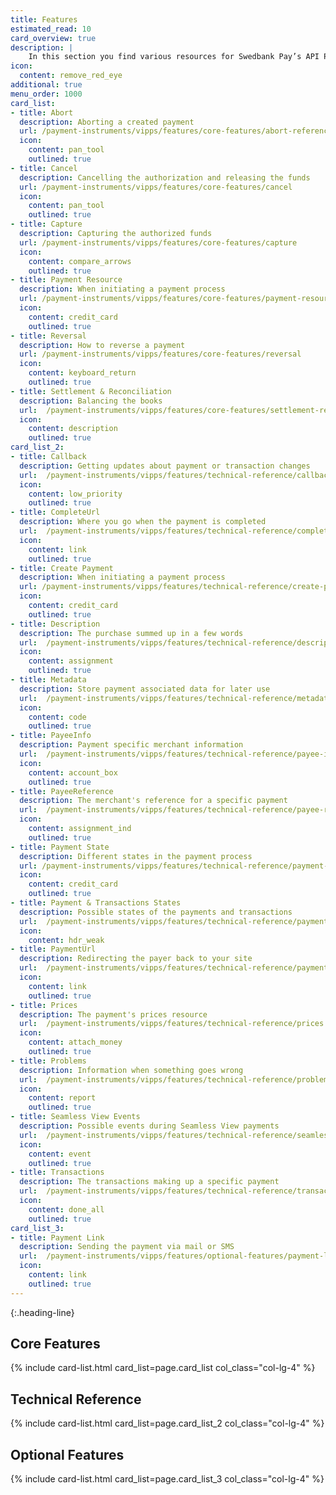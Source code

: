 ```yaml
---
title: Features
estimated_read: 10
card_overview: true
description: |
    In this section you find various resources for Swedbank Pay’s API Platform.
icon:
  content: remove_red_eye
additional: true
menu_order: 1000
card_list: 
- title: Abort
  description: Aborting a created payment
  url: /payment-instruments/vipps/features/core-features/abort-reference
  icon:
    content: pan_tool
    outlined: true
- title: Cancel
  description: Cancelling the authorization and releasing the funds
  url: /payment-instruments/vipps/features/core-features/cancel
  icon:
    content: pan_tool
    outlined: true
- title: Capture
  description: Capturing the authorized funds
  url: /payment-instruments/vipps/features/core-features/capture
  icon:
    content: compare_arrows
    outlined: true
- title: Payment Resource
  description: When initiating a payment process
  url: /payment-instruments/vipps/features/core-features/payment-resource
  icon:
    content: credit_card
    outlined: true
- title: Reversal
  description: How to reverse a payment
  url: /payment-instruments/vipps/features/core-features/reversal
  icon:
    content: keyboard_return
    outlined: true
- title: Settlement & Reconciliation
  description: Balancing the books
  url:  /payment-instruments/vipps/features/core-features/settlement-reconciliation
  icon:
    content: description
    outlined: true
card_list_2:
- title: Callback
  description: Getting updates about payment or transaction changes
  url:  /payment-instruments/vipps/features/technical-reference/callback-reference
  icon:
    content: low_priority
    outlined: true
- title: CompleteUrl
  description: Where you go when the payment is completed
  url:  /payment-instruments/vipps/features/technical-reference/complete-url
  icon:
    content: link
    outlined: true
- title: Create Payment
  description: When initiating a payment process
  url: /payment-instruments/vipps/features/technical-reference/create-payment
  icon:
    content: credit_card
    outlined: true
- title: Description
  description: The purchase summed up in a few words
  url:  /payment-instruments/vipps/features/technical-reference/description
  icon:
    content: assignment
    outlined: true
- title: Metadata
  description: Store payment associated data for later use
  url:  /payment-instruments/vipps/features/technical-reference/metadata
  icon:
    content: code
    outlined: true
- title: PayeeInfo
  description: Payment specific merchant information
  url:  /payment-instruments/vipps/features/technical-reference/payee-info
  icon:
    content: account_box
    outlined: true
- title: PayeeReference
  description: The merchant's reference for a specific payment
  url:  /payment-instruments/vipps/features/technical-reference/payee-reference
  icon:
    content: assignment_ind
    outlined: true
- title: Payment State
  description: Different states in the payment process
  url: /payment-instruments/vipps/features/technical-reference/payment-state
  icon:
    content: credit_card
    outlined: true
- title: Payment & Transactions States
  description: Possible states of the payments and transactions
  url:  /payment-instruments/vipps/features/technical-reference/payment-transaction-states
  icon:
    content: hdr_weak
- title: PaymentUrl
  description: Redirecting the payer back to your site
  url:  /payment-instruments/vipps/features/technical-reference/payment-url
  icon:
    content: link
    outlined: true
- title: Prices
  description: The payment's prices resource
  url:  /payment-instruments/vipps/features/technical-reference/prices
  icon:
    content: attach_money
    outlined: true
- title: Problems
  description: Information when something goes wrong
  url:  /payment-instruments/vipps/features/technical-reference/problems
  icon:
    content: report
    outlined: true
- title: Seamless View Events
  description: Possible events during Seamless View payments
  url:  /payment-instruments/vipps/features/technical-reference/seamless-view-events
  icon:
    content: event
    outlined: true
- title: Transactions
  description: The transactions making up a specific payment
  url:  /payment-instruments/vipps/features/technical-reference/transactions
  icon:
    content: done_all
    outlined: true
card_list_3: 
- title: Payment Link
  description: Sending the payment via mail or SMS
  url:  /payment-instruments/vipps/features/optional-features/payment-link
  icon:
    content: link
    outlined: true
---
```


{:.heading-line}

## Core Features

{% include card-list.html card_list=page.card_list
    col_class="col-lg-4" %}

## Technical Reference

{% include card-list.html card_list=page.card_list_2
    col_class="col-lg-4" %}

## Optional Features

{% include card-list.html card_list=page.card_list_3
    col_class="col-lg-4" %}

